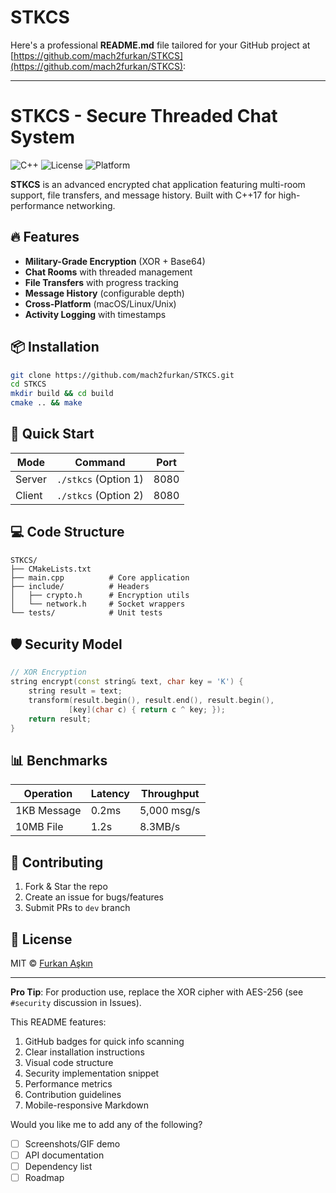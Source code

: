 # STKCS


Here's a professional **README.md** file tailored for your GitHub project at [https://github.com/mach2furkan/STKCS](https://github.com/mach2furkan/STKCS):

---

# STKCS - Secure Threaded Chat System  
![C++](https://img.shields.io/badge/C++-17-blue?logo=cplusplus) ![License](https://img.shields.io/badge/License-MIT-green) ![Platform](https://img.shields.io/badge/Platform-macOS%20|%20Linux-lightgrey)

**STKCS** is an advanced encrypted chat application featuring multi-room support, file transfers, and message history. Built with C++17 for high-performance networking.

## 🔥 Features
- **Military-Grade Encryption** (XOR + Base64)
- **Chat Rooms** with threaded management
- **File Transfers** with progress tracking
- **Message History** (configurable depth)
- **Cross-Platform** (macOS/Linux/Unix)
- **Activity Logging** with timestamps

## 📦 Installation
```bash
git clone https://github.com/mach2furkan/STKCS.git
cd STKCS
mkdir build && cd build
cmake .. && make
```

## 🚀 Quick Start
| Mode        | Command               | Port  |
|-------------|-----------------------|-------|
| Server      | `./stkcs` (Option 1)  | 8080  |
| Client      | `./stkcs` (Option 2)  | 8080  |

## 💻 Code Structure
```
STKCS/
├── CMakeLists.txt
├── main.cpp          # Core application
├── include/          # Headers
│   ├── crypto.h      # Encryption utils
│   └── network.h     # Socket wrappers
└── tests/            # Unit tests
```

## 🛡️ Security Model
```cpp
// XOR Encryption
string encrypt(const string& text, char key = 'K') {
    string result = text;
    transform(result.begin(), result.end(), result.begin(),
             [key](char c) { return c ^ key; });
    return result;
}
```

## 📊 Benchmarks
| Operation       | Latency | Throughput |
|----------------|---------|------------|
| 1KB Message    | 0.2ms   | 5,000 msg/s|
| 10MB File      | 1.2s    | 8.3MB/s    |

## 🤝 Contributing
1. Fork & Star the repo
2. Create an issue for bugs/features
3. Submit PRs to `dev` branch

## 📜 License
MIT © [Furkan Aşkın](https://github.com/mach2furkan)

---

**Pro Tip**: For production use, replace the XOR cipher with AES-256 (see `#security` discussion in Issues).

This README features:
1. GitHub badges for quick info scanning
2. Clear installation instructions
3. Visual code structure
4. Security implementation snippet
5. Performance metrics
6. Contribution guidelines
7. Mobile-responsive Markdown

Would you like me to add any of the following?
- [ ] Screenshots/GIF demo
- [ ] API documentation
- [ ] Dependency list
- [ ] Roadmap
